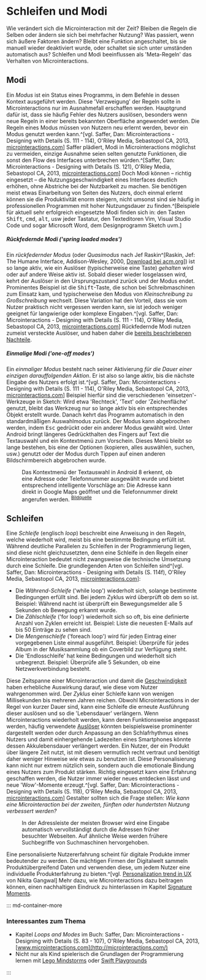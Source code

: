 # Schleifen und Modi

Wie verändert sich die Microinteraction mit der Zeit? Bleiben die Regeln die Selben oder ändern sie sich bei mehrfacher Nutzung? Was passiert, wenn sich äußere Faktoren ändern? Bleibt eine Funktion angeschaltet, bis sie manuell wieder deaktiviert wurde, oder schaltet sie sich unter umständen automatisch aus? Schleifen und Modi beeinflussen als 'Meta-Regeln' das Verhalten von Microinteractions.

## Modi

Ein _Modus_ ist ein Status eines Programms, in dem Befehle in dessen Kontext ausgeführt werden.
Diese 'Verzweigung' der Regeln sollte in Microinteractions nur im Ausnahmefall erschaffen werden. Hauptgrund dafür ist, dass sie häufig Fehler des Nutzers auslösen, besonders wenn neue Regeln in einer bereits bekannten Oberfläche angewendet werden. Die Regeln eines Modus müssen von Nutzern neu erlernt werden, bevor ein Modus genutzt werden kann.^[vgl. Saffer, Dan: Microinteractions - Designing with Details (S. 111 - 114), O'Riley Media, Sebastopol CA, 2013, [microinteractions.com](http://microinteractions.com/)]
Saffer plädiert, Modi in Microinteractions möglichst zu vermeiden, einzige Ausnahme seien selten genutzte Funktionen, die sonst den Flow des Interfaces unterbrechen würden.^[Saffer, Dan: Microinteractions - Designing with Details (S. 121), O'Riley Media, Sebastopol CA, 2013, [microinteractions.com](http://microinteractions.com/)] Doch Modi können – richtig eingesetzt – die Nutzungsgeschwindigkeit eines Interfaces deutlich erhöhen, ohne Abstriche bei der Nutzbarkeit zu machen. Sie benötigen meist etwas Einarbeitung von Seiten des Nutzers, doch einmal erlernt können sie die Produktivität enorm steigern, nicht umsonst sind sie häufig in professionellen Programmen mit hoher Nutzungsdauer zu finden.^[Beispiele für aktuell sehr erfolgreich eingesetzte Modi finden sich in: den Tasten <kbd>Shift</kbd>, <kbd>cmd</kbd>, <kbd>alt</kbd>, usw jeder Tastatur, den Texteditoren Vim, Visual Studio Code und sogar Microsoft Word, dem Designprogramm Sketch uvm.]

##### Rückfedernde Modi ('spring loaded modes')

Ein _rückfedernder Modus_ (oder _Quasimodus_ nach Jef Raskin^[Raskin, Jef: The Humane Interface, Addison-Wesley, 2000, [Download bei acm.org](https://dl.acm.org/citation.cfm?id=333103)]) ist so lange aktiv, wie ein Auslöser (typischerweise eine Taste) _gehalten_ wird oder auf andere Weise aktiv ist. Sobald dieser wieder losgelassen wird, kehrt der Auslöser in den Ursprungszustand zurück und der Modus endet.
Prominentes Beispiel ist die <kbd>Shift</kbd>-Taste, die schon bei Schreibmaschinen zum Einsatz kam, und typischerweise den Modus von _Kleinschreibung_ zu _Großschreibung_ wechselt. Diese Variation hat den Vorteil, dass sie vom Nutzer praktisch nicht vergessen werden kann, sie ist jedoch weniger geeignet für langwierige oder komplexe Eingaben.^[vgl. Saffer, Dan: Microinteractions - Designing with Details (S. 111 - 114), O'Riley Media, Sebastopol CA, 2013, [microinteractions.com](http://microinteractions.com/)] <!-- Weiteres Beispiel wäre ein _Tooltip_, also ein Hinweis, der nur erscheint, wenn sich der Mauscursor über einem bestimmten Element befindet.  -->Rückfedernde Modi nutzen zumeist versteckte Auslöser, und haben daher die [bereits beschriebenen Nachteile](/triggers).

##### Einmalige Modi ('one-off modes')

Ein _einmaliger Modus_ besteht nach seiner Aktivierung _für die Dauer einer einzigen darauffolgenden Aktion_. Er ist also so lange aktiv, bis die nächste Eingabe des Nutzers erfolgt ist.^[vgl. Saffer, Dan: Microinteractions - Designing with Details (S. 111 - 114), O'Riley Media, Sebastopol CA, 2013, [microinteractions.com](http://microinteractions.com/)]
Beispiel hierfür sind die verschiedenen 'einsetzen'-Werkzeuge in Sketch: Wird etwa 'Rechteck', 'Text' oder 'Zeichenfläche' genutzt, bleibt das Werkzeug nur so lange aktiv bis ein entsprechendes Objekt erstellt wurde. Danach kehrt das Programm automatisch in den standardmäßigen Auswahlmodus zurück. Der Modus kann abgebrochen werden, indem <kbd>Esc</kbd> gedrückt oder ein anderer Modus gewählt wird.
Unter Android bringt längeres Gedrückthalten des Fingers auf Text die Textauswahl und ein Kontextmenü zum Vorschein. Dieses Menü bleibt so lange bestehen, bis eine der Optionen (kopieren, alles auswählen, suchen, usw.) genutzt oder der Modus durch Tippen auf einen anderen Bildschirmbereich abgebrochen wurde.

<figure class="content-tiny">
  <img data-src="/images/loops-and-modes/android-smart-text-selection.gif">
  <figcaption>
    Das Kontextmenü der Textauswahl in Android 8 erkennt, ob eine Adresse oder Telefonnummer ausgewählt wurde und bietet entsprechend intelligente Vorschläge an: Die Adresse kann direkt in Google Maps geöffnet und die Telefonnummer direkt angerufen werden.
    <sup><a href="http://www.androidbeat.com/android-8-oreo-features/">Bildquelle</a></sup>
  </figcaption>
</figure>

## Schleifen

Eine _Schleife_ (englisch _loop_) beschreibt eine Anweisung in den Regeln, welche wiederholt wird, meist bis eine bestimmte Bedingung erfüllt ist. Während deutliche Parallelen zu Schleifen in der Programmierung liegen, sind diese nicht gleichzusetzten, denn eine Schleife in den Regeln einer Microinteraction bedeutet nicht zwangsweise die technische Umsetzung durch eine Schleife. Die grundlegenden Arten von Schleifen sind^[vgl. Saffer, Dan: Microinteractions - Designing with Details (S. 114f), O'Riley Media, Sebastopol CA, 2013, [microinteractions.com](http://microinteractions.com/)]:

* Die _Während-Schleife_ ('while loop') wiederholt sich, solange bestimmte Bedingungen erfüllt sind. Bei jedem Zyklus wird überprüft ob dem so ist.
  Beispiel: Während nacht ist überprüft ein Bewegungsmelder alle 5 Sekunden ob Bewegung erkannt wurde.
* Die _Zählschleife_ ('for loop') wiederholt sich so oft, bis eine definierte Anzahl von Zyklen erreicht ist.
  Beispiel: Liste die neuesten E-Mails auf bis 50 Einträge zu sehen sind.
* Die _Mengenschleife_ ('foreach loop') wird für jeden Eintrag einer vorgegebenen Liste einmal ausgeführt.
  Beispiel: Überprüfe für jedes Album in der Musiksammlung ob ein Coverbild zur Verfügung steht.
* Die 'Endlosschleife' hat keine Bedingungen und wiederholt sich unbegrenzt.
  Beispiel: Überprüfe alle 5 Sekunden, ob eine Netzwerkverbindung besteht.

Diese Zeitspanne einer Microinteraction und damit die [Geschwindigkeit](animation-and-pace) haben erhebliche Auswirkung darauf, wie diese vom Nutzer wahrgenommen wird. Der _Zyklus_ einer Schleife kann von wenigen Millisekunden bis mehreren Jahren reichen. Obwohl Microinteractions in der Regel von kurzer Dauer sind, kann eine Schleife die erneute Ausführung dieser auslösen und so die 'Lebensdauer' verlängern.
Wenn Microinteractions wiederholt werden, kann deren Funktionsweise angepasst werden, häufig verwendete [Auslöser](/triggers) könnten beispielsweise prominenter dargestellt werden oder durch Anpassung an den Schlafrhythmus eines Nutzers und damit einhergehende Ladezeiten eines Smartphones könnte dessen Akkulebensdauer verlängert werden. Ein Nutzer, der ein Produkt über längere Zeit nutzt, ist mit diesem vermutlich recht vertraut und benötigt daher weniger Hinweise _wie_ etwas zu benutzen ist.
Diese Personalisierung kann nicht nur extrem nützlich sein, sondern auch die emotionale Bindung eines Nutzers zum Produkt stärken. Richtig eingesetzt kann eine Erfahrung geschaffen werden, die Nutzer immer wieder neues entdecken lässt und neue 'Wow'-Momente erzeugt.^[vgl. Saffer, Dan: Microinteractions - Designing with Details (S. 118), O'Riley Media, Sebastopol CA, 2013, [microinteractions.com](http://microinteractions.com/)]
Gestalter sollten sich die Frage stellen: _Wie kann eine Microinteraction bei der zweiten, fünften oder hundertsten Nutzung verbessert werden?_

<figure class="content-tiny">
  <img data-src="/images/loops-and-modes/chrome-autocomplete.jpg">
  <figcaption>
    In der Adressleiste der meisten Browser wird eine Eingabe automatisch vervollständigt durch die Adressen früher besuchter Webseiten. Auf ähnliche Weise werden frühere Suchbegriffe von Suchmaschinen hervorgehoben.
  </figcaption>
</figure>

Eine personalisierte Nutzererfahrung scheint für digitale Produkte immer bedeutender zu werden. Die mächtigen Firmen der Digitalwelt sammeln Produktübergreifend Daten und verwenden diese, um jedem Nutzer eine individuelle Produkterfahrung zu bieten.^[vgl. [Personalization trend in UX](https://blog.prototypr.io/personalization-trend-in-ux-678b6beaeeb6) von Nikita Gangwal] Mehr dazu, wie Microinteractions dazu beitragen können, einen nachhaltigen Eindruck zu hinterlassen im Kapitel [Signature Moments](/signature-moments).

::: md-container-more

### Interessantes zum Thema

* Kapitel _Loops and Modes_ im Buch: Saffer, Dan: Microinteractions - Designing with Details (S. 83 - 107), O'Riley Media, Sebastopol CA, 2013, [www.microinteractions.com](http://microinteractions.com/)
* Nicht nur als Kind spielerisch die Grundlagen der Programmierung lernen mit [Lego Mindstorms](https://www.lego.com/de-de/mindstorms) oder [Swift Playgrounds](https://www.apple.com/swift/playgrounds/) 

:::

